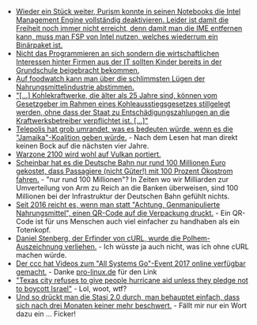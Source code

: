 * [Wieder ein Stück weiter, Purism konnte in seinen Notebooks die Intel Management Engine vollständig deaktivieren. Leider ist damit die Freiheit noch immer nicht erreicht, denn damit man die IME entfernen kann, muss man FSP von Intel nutzen, welches wiederrum ein Binärpaket ist.](https://www.pro-linux.de/news/1/25262/librem-notebooks-deaktivieren-intels-management-engine.html)
* [Nicht das Programmieren an sich sondern die wirtschaftlichen Interessen hinter Firmen aus der IT sollten Kinder bereits in der Grundschule beigebracht bekommen.](https://www.heise.de/newsticker/meldung/Informatikerin-Digitalisierung-muss-Grundschulstoff-werden-3867364.html)
* [Auf foodwatch kann man über die schlimmsten Lügen der Nahrungsmittelindustrie abstimmen.](https://www.foodwatch.org/de/informieren/goldener-windbeutel/aktuelle-nachrichten/abstimmung-ueber-goldenen-windbeutel-2017-startet/)
* ["[...] Kohlekraftwerke, die älter als 25 Jahre sind, können vom Gesetzgeber im Rahmen eines Kohleausstiegsgesetzes stillgelegt werden, ohne dass der Staat zu Entschädigungszahlungen an die Kraftwerksbetreiber verpflichtet ist. [...]"](http://www.sonnenseite.com/de/wirtschaft/gesetzgeber-darf-alte-kohlekraftwerke-entschaedigungsfrei-stilllegen.html)
* [Telepolis hat grob umrandet, was es bedeuten würde, wenn es die "Jamaika"-Koalition geben würde.](https://www.heise.de/tp/features/Jamaika-Koalition-Politische-Graeben-mit-Geld-zuschuetten-3868548.html) - Nach dem Lesen hat man direkt keinen Bock auf die nächsten vier Jahre.
* [Warzone 2100 wird wohl auf Vulkan portiert.](http://forums.wz2100.net/viewtopic.php?f=32&t=13651&sid=2998caa2d6e6c972aa8431d6c0d0674e)
* [Scheinbar hat es die Deutsche Bahn nur rund 100 Millionen Euro gekostet, dass Passagiere (nicht Güter!) mit 100 Prozent Ökostrom fahren.](http://www.sonnenseite.com/de/mobilitaet/db-chef-lutz-bahnfahren-ist-klimaschutz.html) - "nur rund 100 Millionen"? In Zeiten wo wir Milliarden zur Umverteilung von Arm zu Reich an die Banken überweisen, sind 100 Millionen bei der Infrastruktur der Deutschen Bahn gefühlt nichts.
* [Seit 2016 reicht es, wenn man statt "Achtung, Genmanipulierte Nahrungsmittel", einen QR-Code auf die Verpackung druckt.](https://www.heise.de/newsticker/meldung/Gentechnik-macht-Fruechte-haltbarer-3867265.html) - Ein QR-Code ist für uns Menschen auch viel einfacher zu handhaben als ein Totenkopf.
* [Daniel Stenberg, der Erfinder von cURL, wurde die Polhem-Auszeichnung verliehen.](https://www.pro-linux.de/news/1/25268/curl-entwickler-enth%C3%A4lt-polhem-auszeichnung.html) - Ich wüsste ja auch nicht, was ich ohne cURL machen würde.
* [Der ccc hat Videos zum "All Systems Go"-Event 2017 online verfügbar gemacht.](https://media.ccc.de/tags/ASG2017) - Danke [pro-linux.de](https://www.pro-linux.de/news/1/25269/videos-der-systemd-und-gstreamer-konferenzen-ver%C3%B6ffentlicht.html) für den Link
* ["Texas city refuses to give people hurricane aid unless they pledge not to boycott Israel"](http://www.independent.co.uk/news/world/americas/texas-hurricane-aid-dickinson-israel-boycott-pledge-harvey-financial-help-free-speech-a8011141.html) - Lol, woot, wtf?
* [Und so drückt man die Stasi 2.0 durch, man behauptet einfach, dass sich nach drei Monaten keiner mehr beschwert.](https://www.heise.de/newsticker/meldung/Computer-Gesichtserkennung-im-Bahnhof-Proteste-abgeflaut-3870182.html) - Fällt mir nur ein Wort dazu ein ... Ficker!
